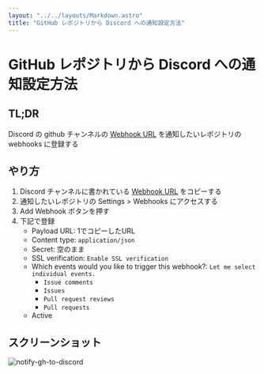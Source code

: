 ```yaml
---
layout: "../../layouts/Markdown.astro"
title: "GitHub レポジトリから Discord への通知設定方法"
---
```


# GitHub レポジトリから Discord への通知設定方法

## TL;DR

Discord の github チャンネルの [Webhook URL](https://discord.com/channels/805068364476973076/1396169702866419906/1401551158459498537) を通知したいレポジトリの webhooks に登録する

## やり方

1. Discord チャンネルに書かれている [Webhook URL](https://discord.com/channels/805068364476973076/1396169702866419906/1401551158459498537) をコピーする
2. 通知したいレポジトリの Settings > Webhooks にアクセスする
3. Add Webhook ボタンを押す
4. 下記で登録
   - Payload URL: 1でコピーしたURL
   - Content type: `application/json`
   - Secret: 空のまま
   - SSL verification: `Enable SSL verification`
   - Which events would you like to trigger this webhook?: `Let me select individual events.`
     - `Issue comments`
     - `Issues`
     - `Pull request reviews`
     - `Pull requests`
   - Active

## スクリーンショット

![notify-gh-to-discord](/img/docs/notify-gh-to-discord.png)
